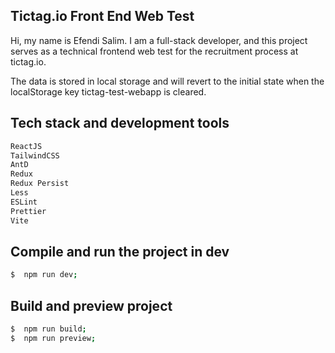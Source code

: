 ## Tictag.io Front End Web Test
Hi, my name is Efendi Salim. I am a full-stack developer, and this project serves as a technical frontend web test for the recruitment process at tictag.io.

The data is stored in local storage and will revert to the initial state when the localStorage key tictag-test-webapp is cleared.

## Tech stack and development tools
```bash
ReactJS
TailwindCSS
AntD
Redux
Redux Persist
Less
ESLint
Prettier
Vite
```


## Compile and run the project in dev
```bash
$  npm run dev;
```

## Build and preview project
```bash
$  npm run build;
$  npm run preview;
```
